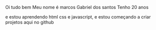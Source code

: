  Oi tudo bem 
 Meu nome é marcos Gabriel dos santos 
 Tenho 20 anos 

e estou aprendendo html css e javascript, e estou começando a criar projetos aqui no github


